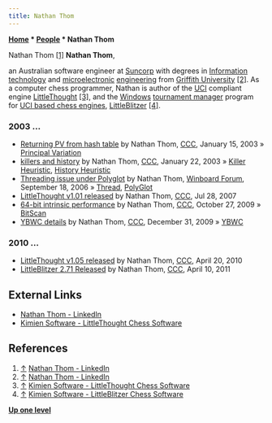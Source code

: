 ```yaml
---
title: Nathan Thom
---
```

**[Home](Home "Home") \* [People](People "People") \* Nathan Thom**



 [](File:NathanThom.jpg) Nathan Thom <a id="cite-note-1" href="#cite-ref-1">[1]</a> 
**Nathan Thom**,  

an Australian software engineer at [Suncorp](https://en.wikipedia.org/wiki/Suncorp_Group) 
with degrees in [Information technology](https://en.wikipedia.org/wiki/Information_technology) and [microelectronic](https://en.wikipedia.org/wiki/Microelectronics) [engineering](https://en.wikipedia.org/wiki/Electrical_engineering) from [Griffith University](https://en.wikipedia.org/wiki/Griffith_University) <a id="cite-note-2" href="#cite-ref-2">[2]</a>. 
As a computer chess programmer, Nathan is author of the [UCI](UCI "UCI") compliant engine [LittleThought](LittleThought "LittleThought") <a id="cite-note-3" href="#cite-ref-3">[3]</a>, and the [Windows](Windows "Windows") [tournament manager](Tournament_Manager "Tournament Manager") program for [UCI based chess engines](Category:UCI "Category:UCI"), [LittleBlitzer](LittleBlitzer "LittleBlitzer") <a id="cite-note-4" href="#cite-ref-4">[4]</a>.



### 2003 ...


* [Returning PV from hash table](https://www.stmintz.com/ccc/index.php?id=277422) by Nathan Thom, [CCC](CCC "CCC"), January 15, 2003 » [Principal Variation](Principal_Variation "Principal Variation")
* [killers and history](https://www.stmintz.com/ccc/index.php?id=278991) by Nathan Thom, [CCC](CCC "CCC"), January 22, 2003 » [Killer Heuristic](Killer_Heuristic "Killer Heuristic"), [History Heuristic](History_Heuristic "History Heuristic")
* [Threading issue under Polyglot](http://www.open-aurec.com/wbforum/viewtopic.php?f=4&t=5603) by Nathan Thom, [Winboard Forum](Computer_Chess_Forums "Computer Chess Forums"), September 18, 2006 » [Thread](Thread "Thread"), [PolyGlot](PolyGlot "PolyGlot")
* [LittleThought v1.01 released](http://www.talkchess.com/forum/viewtopic.php?t=15397) by Nathan Thom, [CCC](CCC "CCC"), Jul 28, 2007
* [64-bit intrinsic performance](http://www.talkchess.com/forum/viewtopic.php?t=30342) by Nathan Thom, [CCC](CCC "CCC"), October 27, 2009 » [BitScan](BitScan "BitScan")
* [YBWC details](http://www.talkchess.com/forum/viewtopic.php?t=31366) by Nathan Thom, [CCC](CCC "CCC"), December 31, 2009 » [YBWC](Young_Brothers_Wait_Concept "Young Brothers Wait Concept")


### 2010 ...


* [LittleThought v1.05 released](http://www.talkchess.com/forum/viewtopic.php?t=33884) by Nathan Thom, [CCC](CCC "CCC"), April 20, 2010
* [LittleBlitzer 2.71 Released](http://www.talkchess.com/forum3/viewtopic.php?f=6&t=38716) by Nathan Thom, [CCC](CCC "CCC"), April 10, 2011


## External Links


* [Nathan Thom - LinkedIn](https://www.linkedin.com/in/nathanthom/)
* [Kimien Software - LittleThought Chess Software](http://www.kimiensoftware.com/software/chess/littlethought)


## References


1. <a id="cite-ref-1" href="#cite-note-1">↑</a> [Nathan Thom - LinkedIn](https://www.linkedin.com/in/nathanthom/)
2. <a id="cite-ref-2" href="#cite-note-2">↑</a> [Nathan Thom - LinkedIn](https://www.linkedin.com/in/nathanthom/)
3. <a id="cite-ref-3" href="#cite-note-3">↑</a> [Kimien Software - LittleThought Chess Software](http://www.kimiensoftware.com/software/chess/littlethought)
4. <a id="cite-ref-4" href="#cite-note-4">↑</a> [Kimien Software - LittleBlitzer Chess Software](http://www.kimiensoftware.com/software/chess/littleblitzer)

**[Up one level](People "People")**







 
